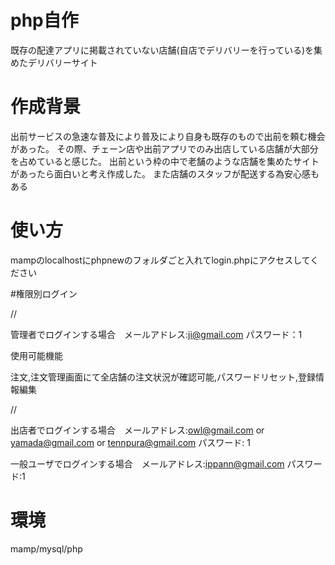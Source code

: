 # php自作
既存の配達アプリに掲載されていない店舗(自店でデリバリーを行っている)を集めたデリバリーサイト
# 作成背景
出前サービスの急速な普及により普及により自身も既存のもので出前を頼む機会があった。
その際、チェーン店や出前アプリでのみ出店している店舗が大部分を占めていると感じた。
出前という枠の中で老舗のような店舗を集めたサイトがあったら面白いと考え作成した。
また店舗のスタッフが配送する為安心感もある

# 使い方
mampのlocalhostにphpnewのフォルダごと入れてlogin.phpにアクセスしてください

#権限別ログイン

//

管理者でログインする場合　メールアドレス:ji@gmail.com パスワード：1

使用可能機能

注文,注文管理画面にて全店舗の注文状況が確認可能,パスワードリセット,登録情報編集

//

出店者でログインする場合　メールアドレス:owl@gmail.com or yamada@gmail.com or tennpura@gmail.com パスワード: 1

一般ユーザでログインする場合　メールアドレス:ippann@gmail.com パスワード:1

# 環境
mamp/mysql/php
